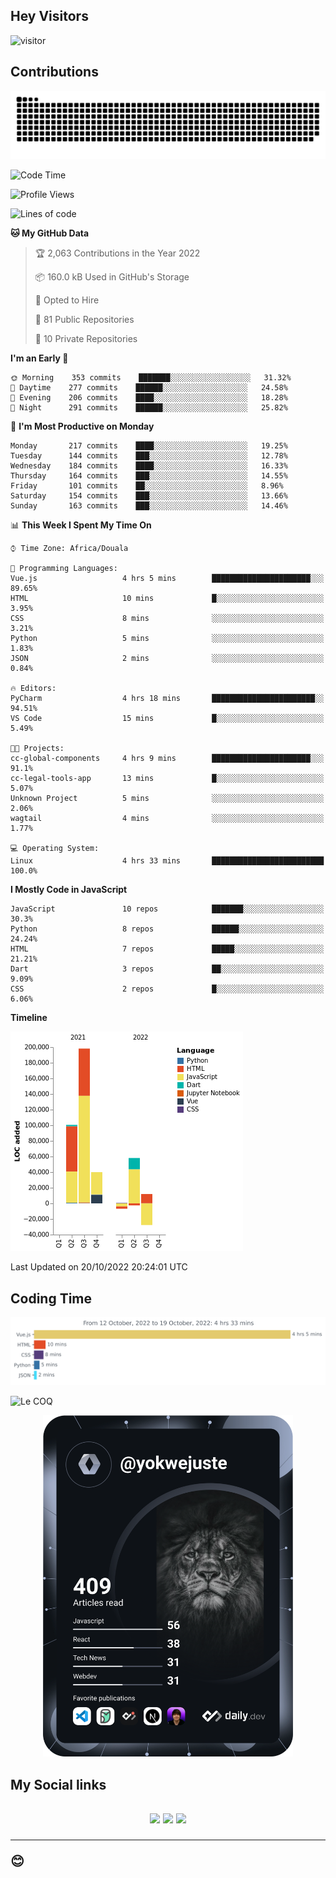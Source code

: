 ## Hey Visitors
![visitor](https://profile-counter.glitch.me/yokwejuste/count.svg)

## Contributions
<p align="center">
  <img src="https://raw.githubusercontent.com/yokwejuste/yokwejuste/output/github-contribution-grid-snake.svg" />
</p>

<!--START_SECTION:waka-->
![Code Time](http://img.shields.io/badge/Code%20Time-1%2C151%20hrs%2022%20mins-blue)

![Profile Views](http://img.shields.io/badge/Profile%20Views-6-blue)

![Lines of code](https://img.shields.io/badge/From%20Hello%20World%20I%27ve%20Written-372%20Thousand%20lines%20of%20code-blue)

**🐱 My GitHub Data** 

> 🏆 2,063 Contributions in the Year 2022
 > 
> 📦 160.0 kB Used in GitHub's Storage 
 > 
> 💼 Opted to Hire
 > 
> 📜 81 Public Repositories 
 > 
> 🔑 10 Private Repositories  
 > 
**I'm an Early 🐤** 

```text
🌞 Morning    353 commits    ███████░░░░░░░░░░░░░░░░░░   31.32% 
🌆 Daytime    277 commits    ██████░░░░░░░░░░░░░░░░░░░   24.58% 
🌃 Evening    206 commits    ████░░░░░░░░░░░░░░░░░░░░░   18.28% 
🌙 Night      291 commits    ██████░░░░░░░░░░░░░░░░░░░   25.82%

```
📅 **I'm Most Productive on Monday** 

```text
Monday       217 commits    ████░░░░░░░░░░░░░░░░░░░░░   19.25% 
Tuesday      144 commits    ███░░░░░░░░░░░░░░░░░░░░░░   12.78% 
Wednesday    184 commits    ████░░░░░░░░░░░░░░░░░░░░░   16.33% 
Thursday     164 commits    ███░░░░░░░░░░░░░░░░░░░░░░   14.55% 
Friday       101 commits    ██░░░░░░░░░░░░░░░░░░░░░░░   8.96% 
Saturday     154 commits    ███░░░░░░░░░░░░░░░░░░░░░░   13.66% 
Sunday       163 commits    ███░░░░░░░░░░░░░░░░░░░░░░   14.46%

```


📊 **This Week I Spent My Time On** 

```text
⌚︎ Time Zone: Africa/Douala

💬 Programming Languages: 
Vue.js                   4 hrs 5 mins        ██████████████████████░░░   89.65% 
HTML                     10 mins             █░░░░░░░░░░░░░░░░░░░░░░░░   3.95% 
CSS                      8 mins              ░░░░░░░░░░░░░░░░░░░░░░░░░   3.21% 
Python                   5 mins              ░░░░░░░░░░░░░░░░░░░░░░░░░   1.83% 
JSON                     2 mins              ░░░░░░░░░░░░░░░░░░░░░░░░░   0.84%

🔥 Editors: 
PyCharm                  4 hrs 18 mins       ███████████████████████░░   94.51% 
VS Code                  15 mins             █░░░░░░░░░░░░░░░░░░░░░░░░   5.49%

🐱‍💻 Projects: 
cc-global-components     4 hrs 9 mins        ██████████████████████░░░   91.1% 
cc-legal-tools-app       13 mins             █░░░░░░░░░░░░░░░░░░░░░░░░   5.07% 
Unknown Project          5 mins              ░░░░░░░░░░░░░░░░░░░░░░░░░   2.06% 
wagtail                  4 mins              ░░░░░░░░░░░░░░░░░░░░░░░░░   1.77%

💻 Operating System: 
Linux                    4 hrs 33 mins       █████████████████████████   100.0%

```

**I Mostly Code in JavaScript** 

```text
JavaScript               10 repos            ███████░░░░░░░░░░░░░░░░░░   30.3% 
Python                   8 repos             ██████░░░░░░░░░░░░░░░░░░░   24.24% 
HTML                     7 repos             █████░░░░░░░░░░░░░░░░░░░░   21.21% 
Dart                     3 repos             ██░░░░░░░░░░░░░░░░░░░░░░░   9.09% 
CSS                      2 repos             █░░░░░░░░░░░░░░░░░░░░░░░░   6.06%

```


**Timeline**

![Chart not found](https://raw.githubusercontent.com/yokwejuste/yokwejuste/master/charts/bar_graph.png) 


 Last Updated on 20/10/2022 20:24:01 UTC
<!--END_SECTION:waka-->

## Coding Time

[![wakatime-stats](https://github.com/yokwejuste/yokwejuste/blob/master/images/stat.svg)](https://wakatime.com/@yokwejuste)

![Le COQ](https://metrics.lecoq.io/yokwejuste/)
<p align="center">
  <a href="#"><img src="https://github.com/yokwejuste/yokwejuste/blob/master/devcard.svg" width="400" alt="Yonkeu K. Steve's Dev Card"/></a>
</p>
<h2>My Social links<h2>
<p align="center">
  <a href="https://twitter.com/yokwejuste"><img src="https://img.shields.io/badge/twitter-%231DA1F2.svg?style=for-the-badge&logo=Twitter&logoColor=white"></a>
  <a href="https://linkedin.com/in/yokwejuste"><img src="https://img.shields.io/badge/linkedin-%230077B5.svg?style=for-the-badge&logo=linkedin&logoColor=white"></a>
  <a href="https://instagram.com/yokwejuste0"><img src="https://img.shields.io/badge/instagram-%23E4405F.svg?style=for-the-badge&logo=Instagram&logoColor=white"></a>
</p>
<hr>
😊
